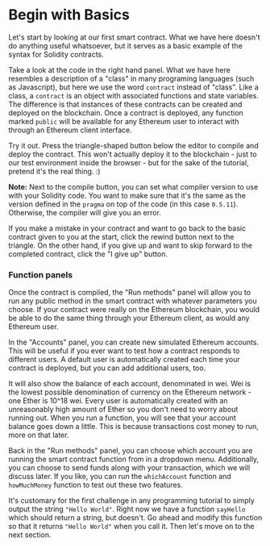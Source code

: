 # Begin with Basics

Let's start by looking at our first smart contract. What we have here doesn't do anything useful whatsoever, but it serves as a basic example of the syntax for Solidity contracts.

Take a look at the code in the right hand panel. What we have here resembles a description of a "class" in many programing languages (such as Javascript), but here we use the word `contract` instead of "class". Like a class, a `contract` is an object with associated functions and state variables. The difference is that instances of these contracts can be created and deployed on the blockchain. Once a contract is deployed, any function marked `public` will be available for any Ethereum user to interact with through an Ethereum client interface.

Try it out. Press the triangle-shaped button below the editor to compile and deploy the contract. This won't actually deploy it to the blockchain - just to our test environment inside the browser - but for the sake of the tutorial, pretend it's the real thing. :) 

**Note:** Next to the compile button, you can set what compiler version to use with your Solidity code. You want to make sure that it's the same as the version defined in the `pragma` on top of the code (in this case `0.5.11`). Otherwise, the compiler will give you an error. 

If you make a mistake in your contract and want to go back to the basic contract given to you at the start, click the rewind button next to the triangle. On the other hand, if you give up and want to skip forward to the completed contract, click the "I give up" button.

### Function panels 

Once the contract is compiled, the "Run methods" panel will allow you to run any public method in the smart contract with whatever parameters you choose. If your contract were really on the Ethereum blockchain, you would be able to do the same thing through your Ethereum client, as would any Ethereum user. 

In the "Accounts" panel, you can create new simulated Ethereum accounts. This will be useful if you ever want to test how a contract responds to different users. A default user is automatically created each time your contract is deployed, but you can add additional users, too. 

It will also show the balance of each account, denominated in wei. Wei is the lowest possible denomination of currency on the Ethereum network - one Ether is 10^18 wei. Every user is automatically created with an unreasonably high amount of Ether so you don't need to worry about running out. When you run a function, you will see that your account balance goes down a little. This is because transactions cost money to run, more on that later. 

Back in the "Run methods" panel, you can choose which account you are running the smart contract function from in a dropdown menu. Additionally, you can choose to send funds along with your transaction, which we will discuss later. If you like, you can run the `whichAccount` function and `howMuchMoney` function to test out these two features.

It's customary for the first challenge in any programming tutorial to simply output the string `"Hello World"`. Right now we have a function `sayHello` which should return a string, but doesn't. Go ahead and modify this function so that it returns `"Hello World"` when you call it. Then let's move on to the next section.
